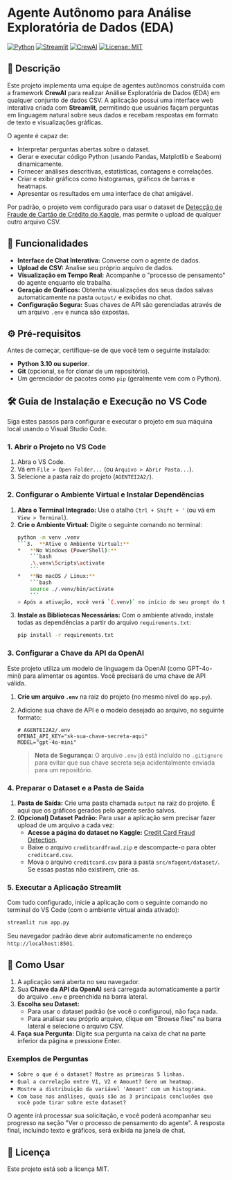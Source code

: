 # Agente Autônomo para Análise Exploratória de Dados (EDA)

[![Python](https://img.shields.io/badge/Python-3.10+-blue?logo=python)](https://www.python.org/)
[![Streamlit](https://img.shields.io/badge/Streamlit-1.35.0-red?logo=streamlit)](https://streamlit.io/)
[![CrewAI](https://img.shields.io/badge/CrewAI-0.30.11-orange)](https://www.crewai.com/)
[![License: MIT](https://img.shields.io/badge/License-MIT-yellow.svg)](https://opensource.org/licenses/MIT)

## 📖 Descrição

Este projeto implementa uma equipe de agentes autônomos construída com a framework **CrewAI** para realizar Análise Exploratória de Dados (EDA) em qualquer conjunto de dados CSV. A aplicação possui uma interface web interativa criada com **Streamlit**, permitindo que usuários façam perguntas em linguagem natural sobre seus dados e recebam respostas em formato de texto e visualizações gráficas.

O agente é capaz de:
-   Interpretar perguntas abertas sobre o dataset.
-   Gerar e executar código Python (usando Pandas, Matplotlib e Seaborn) dinamicamente.
-   Fornecer análises descritivas, estatísticas, contagens e correlações.
-   Criar e exibir gráficos como histogramas, gráficos de barras e heatmaps.
-   Apresentar os resultados em uma interface de chat amigável.

Por padrão, o projeto vem configurado para usar o dataset de [Detecção de Fraude de Cartão de Crédito do Kaggle](https://www.kaggle.com/datasets/mlg-ulb/creditcardfraud), mas permite o upload de qualquer outro arquivo CSV.

## 🚀 Funcionalidades

-   **Interface de Chat Interativa:** Converse com o agente de dados.
-   **Upload de CSV:** Analise seu próprio arquivo de dados.
-   **Visualização em Tempo Real:** Acompanhe o "processo de pensamento" do agente enquanto ele trabalha.
-   **Geração de Gráficos:** Obtenha visualizações dos seus dados salvas automaticamente na pasta `output/` e exibidas no chat.
-   **Configuração Segura:** Suas chaves de API são gerenciadas através de um arquivo `.env` e nunca são expostas.

## ⚙️ Pré-requisitos

Antes de começar, certifique-se de que você tem o seguinte instalado:
-   **Python 3.10 ou superior**.
-   **Git** (opcional, se for clonar de um repositório).
-   Um gerenciador de pacotes como `pip` (geralmente vem com o Python).

## 🛠️ Guia de Instalação e Execução no VS Code

Siga estes passos para configurar e executar o projeto em sua máquina local usando o Visual Studio Code.

### 1. Abrir o Projeto no VS Code

1.  Abra o VS Code.
2.  Vá em `File > Open Folder...` (ou `Arquivo > Abrir Pasta...`).
3.  Selecione a pasta raiz do projeto (`AGENTEI2A2/`).

### 2. Configurar o Ambiente Virtual e Instalar Dependências

1.  **Abra o Terminal Integrado:** Use o atalho `Ctrl + Shift + '` (ou vá em `View > Terminal`).
2.  **Crie o Ambiente Virtual:** Digite o seguinte comando no terminal:
    ```bash
    python -m venv .venv
    ```3.  **Ative o Ambiente Virtual:**
    *   **No Windows (PowerShell):**
        ```bash
        .\.venv\Scripts\activate
        ```
    *   **No macOS / Linux:**
        ```bash
        source ./.venv/bin/activate
        ```
    > Após a ativação, você verá `(.venv)` no início do seu prompt do terminal.
4.  **Instale as Bibliotecas Necessárias:** Com o ambiente ativado, instale todas as dependências a partir do arquivo `requirements.txt`:
    ```bash
    pip install -r requirements.txt
    ```

### 3. Configurar a Chave da API da OpenAI

Este projeto utiliza um modelo de linguagem da OpenAI (como GPT-4o-mini) para alimentar os agentes. Você precisará de uma chave de API válida.

1.  **Crie um arquivo `.env`** na raiz do projeto (no mesmo nível do `app.py`).
2.  Adicione sua chave de API e o modelo desejado ao arquivo, no seguinte formato:

    ```env
    # AGENTEI2A2/.env
    OPENAI_API_KEY="sk-sua-chave-secreta-aqui"
    MODEL="gpt-4o-mini"
    ```
    > **Nota de Segurança:** O arquivo `.env` já está incluído no `.gitignore` para evitar que sua chave secreta seja acidentalmente enviada para um repositório.

### 4. Preparar o Dataset e a Pasta de Saída

1.  **Pasta de Saída:** Crie uma pasta chamada `output` na raiz do projeto. É aqui que os gráficos gerados pelo agente serão salvos.
2.  **(Opcional) Dataset Padrão:** Para usar a aplicação sem precisar fazer upload de um arquivo a cada vez:
    *   **Acesse a página do dataset no Kaggle:** [Credit Card Fraud Detection](https://www.kaggle.com/datasets/mlg-ulb/creditcardfraud).
    *   Baixe o arquivo `creditcardfraud.zip` e descompacte-o para obter `creditcard.csv`.
    *   Mova o arquivo `creditcard.csv` para a pasta `src/nfagent/dataset/`. Se essas pastas não existirem, crie-as.

### 5. Executar a Aplicação Streamlit

Com tudo configurado, inicie a aplicação com o seguinte comando no terminal do VS Code (com o ambiente virtual ainda ativado):
```bash
streamlit run app.py
```

Seu navegador padrão deve abrir automaticamente no endereço `http://localhost:8501`.

## 💬 Como Usar

1.  A aplicação será aberta no seu navegador.
2.  Sua **Chave da API da OpenAI** será carregada automaticamente a partir do arquivo `.env` e preenchida na barra lateral.
3.  **Escolha seu Dataset:**
    *   Para usar o dataset padrão (se você o configurou), não faça nada.
    *   Para analisar seu próprio arquivo, clique em "Browse files" na barra lateral e selecione o arquivo CSV.
4.  **Faça sua Pergunta:** Digite sua pergunta na caixa de chat na parte inferior da página e pressione Enter.

### Exemplos de Perguntas

-   `Sobre o que é o dataset? Mostre as primeiras 5 linhas.`
-   `Qual a correlação entre V1, V2 e Amount? Gere um heatmap.`
-   `Mostre a distribuição da variável 'Amount' com um histograma.`
-   `Com base nas análises, quais são as 3 principais conclusões que você pode tirar sobre este dataset?`

O agente irá processar sua solicitação, e você poderá acompanhar seu progresso na seção "Ver o processo de pensamento do agente". A resposta final, incluindo texto e gráficos, será exibida na janela de chat.

## 📄 Licença

Este projeto está sob a licença MIT.

